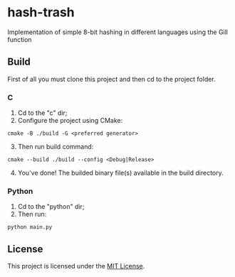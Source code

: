 # hash-trash
Implementation of simple 8-bit hashing in different languages using the Gill function

## Build 

First of all you must clone this project and then cd to the project folder.

### C

1. Cd to the "c" dir;
2. Configure the project using CMake:
```
cmake -B ./build -G <preferred generator>
```
3. Then run build command:
```
cmake --build ./build --config <Debug|Release>
```
4. You've done! The builded binary file(s) available in the build directory.

### Python

1. Cd to the "python" dir;
2. Then run:
```
python main.py
```

## License

This project is licensed under the [MIT License](LICENSE).
